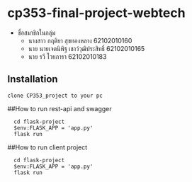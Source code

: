 # cp353-final-project-webtech

* ชื่อสมาชิกในกลุ่ม
  * นางสาว กฤติยา สุขทองหลาง  62102010160
  * นาย นายเจตนิพิฐ เชาว์วุฒิประสิทธิ์	62102010165
  * นาย รวี ไวยภารา 62102010183

## Installation 
```
clone CP353_project to your pc
```

##How to run rest-api and swagger
```
  cd flask-project
  $env:FLASK_APP = 'app.py'
  flask run
```

##How to run client project
```
  cd flask-project
  $env:FLASK_APP = 'app.py'
  flask run
```
